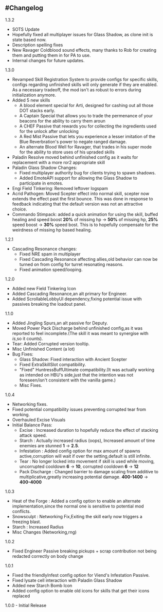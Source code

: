 
#Changelog
---
1.3.2
  - SOTS Update
  - Hopefully fixed all multiplayer issues for Glass Shadow, as clone init is state based now.
  - Description spelling fixes
  - New Ravager Coldblood sound effects, many thanks to Rob for creating them and putting them in for PA to use.
  - Internal changes for future updates.

1.3.0
  - Revamped Skill Registration System to provide configs for specific skills, configs regarding unfinished skills will only generate if they are enabled. As a necessary tradeoff, the mod isn't as robust to errors during initialization anymore. 
  - Added 5 new skills
    - A blood element special for Arti, designed for cashing out all those DOT stacks early.
    - A Captain Special that allows you to trade the permenance of your beacons for the ability to carry them aroun
    - A CHEF Passive that rewards you for collecting the ingredients used for the unlock after unlocking
    - A Red Mist Passive that lets you experience a lesser imitation of the Blue Reverbration's power to negate ranged damage.
    - An alternate Blood Well for Ravager, that trades in his super mode for the ability to store uses of his upraded skills
  - Paladin Resolve moved behind unfinished config as it waits for replacement with a more ror2 appropriate skill
  - Paladin Glass Shadow Changes:
    - Fixed multiplayer authority bug for clients trying to spawn shadows.
    - Added EmoteAPI support for allowing the Glass Shadow to participate in emotes.
  - Engi Field Tinkering: Removed leftover logspam
  - Acrid Pathogen: Moved Scepter effect into normal skill, scepter now extends the effect past the first bounce. This was done in response to feedback indicating that the default version was not an attractive choice.
  - Commando Stimpack: added a quick animation for using the skill, buffed healing and speed boost **20%** of missing hp -> **50%** of missing hp, **25%** speed boost -> **30%** speed bost. This is to hopefully compensate for the weirdness of missing hp based healing.

1.2.1
  - Cascading Resonance changes:
    - Fixed NRE spam in multiplayer
    - Fixed Cascading Resonance affecting allies,old behavior can now be turned on from config for turret resonating reasons.
    - Fixed animation speed/looping.

1.2.0
  - Added new Field Tinkering Icon
  - Added Cascading Resonance,an alt primary for Engineer.
  - Added ScrollableLobbyUI dependency,fixing potential issue with passives breaking the loadout panel.

1.1.0
  - Added Jingling Spurs,an alt passive for Deputy.
  - Moved Power Pack Discharge behind unfinished config,as it was reported to feel incomplete.(The skill it was meant to synergise with _is_,so it counts).
  - Tear: Added Corrupted version tooltip.
  - Misc Unfinished Content (a lot)
  - Bug Fixes:
    - Glass Shadow: Fixed interaction with Ancient Scepter
    - Fixed ExtraSkillSlot compatibility.
    - "Fixed" HuntressBuffUltimate compatibility.(It was actually working as intended on HBU's side,just that the intention was not foreseen/isn't consistent with the vanilla game.)
    - Misc Fixes.

1.0.4
  - Networking fixes.
  - Fixed potential compatibility issues preventing corrupted tear from working.
  - Overhauled Excise Visuals
  - Initial Balance Pass:
    - Excise : Increased duration to hopefully reduce the effect of stacking attack speed.
    - Starch : Actually increased radius (oops), Increased amount of time enemies are stunned **1** -> **2.5**.
    - Infestation : Added config option for max amount of spawns active,corruption will wait if over the setting,default is still infinite.
    - Tear : No longer locked into movement if skill is used while moving, uncorrupted cooldown **6** -> **10**, corrupted cooldown **6** -> **12**
    - Pack Discharge : Changed barrier to damage scaling from additive to multiplicative,greatly increasing potential damage. **400-1400** -> **400-4000**

1.0.3
  - Heat of the Forge : Added a config option to enable an alternate implementation,since the normal one is sensitive to potential mod conflicts.
  - Snowsculpt : Networking Fix,Exiting the skill early now triggers a freezing blast.
  - Starch : Increased Radius
  - Misc Changes (Networking,rng)

1.0.2
  - Fixed Engineer Passive breaking pickups + scrap contribution not being redacted correctly on body change

1.0.1
  - Fixed the friendlyInfest config option for Viend's Infestation Passive.
  - Fixed lysate cell interaction with Paladin Glass Shadow
  - Added new Starch Bomb Icon
  - Added config option to enable old icons for skills that get their icons replaced

1.0.0 - Initial Release

